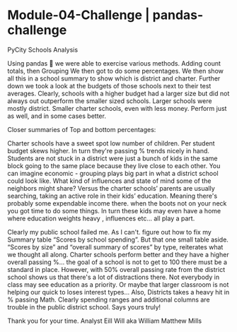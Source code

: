 # Module-04-Challenge | pandas-challenge


  PyCity Schools Analysis

  Using pandas :panda_face: we were able to exercise various methods. 
Adding count totals, then Grouping We then got to do some percentages. We then show all this in a school summary to show which is district and charter. 
Further down we took a look at the budgets of those schools next to their test averages. Clearly, schools with a higher budget had a larger size but did not always out outperform the smaller sized schools. Larger schools were mostly district. Smaller charter schools, even with less money. Perform just as well, and in some cases better.


  Closer summaries of Top and bottom percentages: 

  Charter schools have a sweet spot low number of children. Per student budget skews higher. In turn they're passing % trends nicely in hand. Students are not stuck in a district were just a bunch of kids in the same block going to the same place because they live close to each other. You can imagine economic - grouping plays big part in what a district school could look like. What kind of influences and state of mind some of the neighbors might share? Versus the charter schools’ parents are usually searching, taking an active role in their kids’ education. Meaning there's probably some expendable income there. when the boots not on your neck you got time to do some things. In turn these kids may even have a home where education weights heavy , influences etc... all play a part. 
  
Clearly my public school failed me. As I can't. figure out how to fix my Summary table “Scores by school spending”. But that one small table aside. “Scores by size” and “overall summary of scores” by type, reiterates what we thought all along. Charter schools perform better and they have a higher overall passing %... the goal of a school is not to get to 100 there must be a standard in place. However, with 50% overall passing rate from the district school shows us that there's a lot of distractions there. Not everybody in class may see education as a priority. Or maybe that larger classroom is not helping our quick to loses interest types… Also, Districts takes a heavy hit in % passing Math. Clearly spending ranges and additional columns are trouble in the public district school.  Says yours truly! 

Thank you for your time.
Analyst Eill Will 
aka William Matthew Mills
